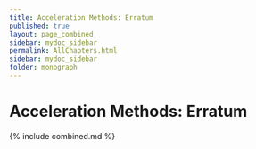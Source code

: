 ```yaml
---
title: Acceleration Methods: Erratum
published: true
layout: page_combined
sidebar: mydoc_sidebar
permalink: AllChapters.html
sidebar: mydoc_sidebar
folder: monograph
---
```




# Acceleration Methods: Erratum

{% include  combined.md %}
